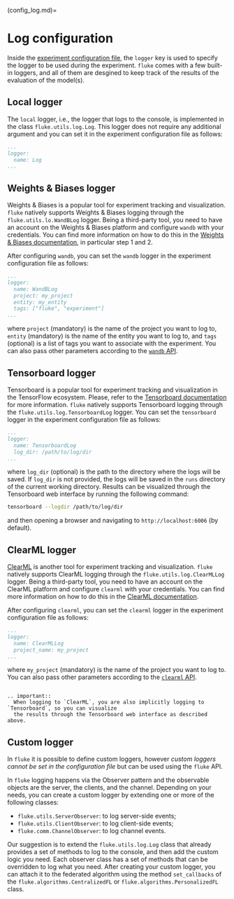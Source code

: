 (config_log.md)=

# Log configuration

Inside the [experiment configuration file](configuration.md), the `logger` key is used to specify
the logger to be used during the experiment. `fluke` comes with a few built-in loggers, and all of
them are desgined to keep track of the results of the evaluation of the model(s).

## Local logger

The `local` logger, i.e., the logger that logs to the console, is implemented in the class
`fluke.utils.log.Log`. This logger does not require any additional argument and you can set it
in the experiment configuration file as follows:

```yaml
...
logger:
  name: Log
...
```


## Weights & Biases logger

Weights & Biases is a popular tool for experiment tracking and visualization. 
`fluke` natively supports Weights & Biases logging through the `fluke.utils.lo.WandBLog` logger.
Being a third-party tool, you need to have an account on the Weights & Biases platform and
configure `wandb` with your credentials. You can find more information on how to do this in the
[Weights & Biases documentation](https://docs.wandb.ai/quickstart), in particular step 1 and 2.

After configuring `wandb`, you can set the `wandb` logger in the experiment configuration file as
follows:

```yaml
...
logger:
  name: WandBLog
  project: my_project
  entity: my_entity
  tags: ["fluke", "experiment"]
...
```

where `project` (mandatory) is the name of the project you want to log to, `entity` (mandatory) is
the name of the entity you want to log to, and `tags` (optional) is a list of tags you want to
associate with the experiment. You can also pass other parameters according to the
[`wandb` API](https://docs.wandb.ai/ref/python/init).


## Tensorboard logger

Tensorboard is a popular tool for experiment tracking and visualization in the TensorFlow ecosystem.
Please, refer to the [Tensorboard documentation](https://www.tensorflow.org/tensorboard) for more
information. `fluke` natively supports Tensorboard logging through the
`fluke.utils.log.TensorboardLog` logger. You can set the `tensorboard` logger in the experiment
configuration file as follows:

```yaml
...
logger:
  name: TensorboardLog
  log_dir: /path/to/log/dir
...
```

where `log_dir` (optional) is the path to the directory where the logs will be saved. 
If `log_dir` is not provided, the logs will be saved in the `runs` directory of the current working
directory. Results can be visualized through the Tensorboard web interface by running the following
command:

```bash
tensorboard --logdir /path/to/log/dir
```

and then opening a browser and navigating to `http://localhost:6006` (by default).

## ClearML logger

[ClearML](https://clear.ml/) is another tool for experiment tracking and visualization. 
`fluke` natively supports ClearML logging through the `fluke.utils.log.ClearMLLog` logger.
Being a third-party tool, you need to have an account on the ClearML platform and
configure `clearml` with your credentials. You can find more information on how to do this in the
[ClearML documentation](https://clear.ml/docs/latest/docs/).

After configuring `clearml`, you can set the `clearml` logger in the experiment configuration file
as follows:

```yaml
...
logger:
  name: ClearMLLog
  project_name: my_project
...
```

where `my_project` (mandatory) is the name of the project you want to log to.
You can also pass other parameters according to the
[`clearml` API](https://clear.ml/docs/latest/docs/clearml_sdk/task_sdk).

```{eval-rst}

.. important::
  When logging to `ClearML`, you are also implicitly logging to `Tensorboard`, so you can visualize
  the results through the Tensorboard web interface as described above.

```


## Custom logger

In `fluke` it is possible to define custom loggers, however *custom loggers cannot be set in the 
configuration file* but can be used using the `fluke` API. 

In `fluke` logging happens via the Observer pattern and the observable objects are the server,
the clients, and the channel. Depending on your needs, you can create a custom logger by extending
one or more of the following classes:

- `fluke.utils.ServerObserver`: to log server-side events;
- `fluke.utils.ClientObserver`: to log client-side events;
- `fluke.comm.ChannelObserver`: to log channel events.

Our suggestion is to extend the `fluke.utils.log.Log` class that already provides a set of methods
to log to the console, and then add the custom logic you need.
Each observer class has a set of methods that can be overridden to log what you need.
After creating your custom logger, you can attach it to the federated algorithm using the 
method `set_callbacks` of the `fluke.algorithms.CentralizedFL` or 
`fluke.algorithms.PersonalizedFL` class.